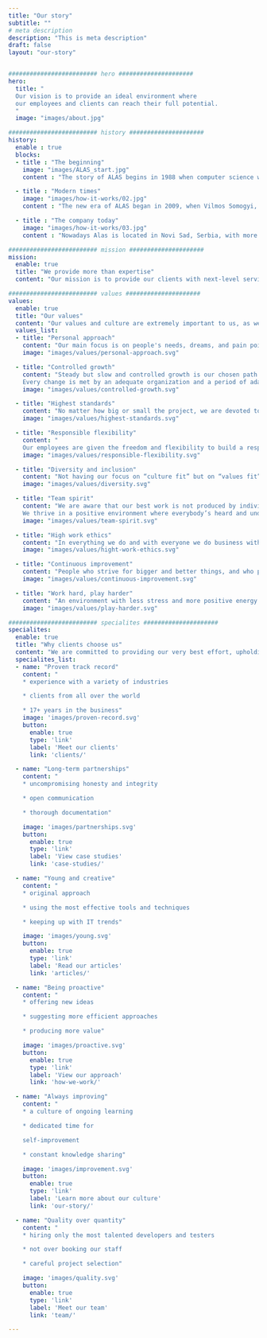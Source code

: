 ```yaml
---
title: "Our story"
subtitle: ""
# meta description
description: "This is meta description"
draft: false
layout: "our-story"


######################### hero #####################
hero:
  title: "
  Our vision is to provide an ideal environment where
  our employees and clients can reach their full potential.
  "
  image: "images/about.jpg"

######################### history #####################
history:
  enable : true
  blocks:
  - title : "The beginning"
    image: "images/ALAS_start.jpg"
    content : "The story of ALAS begins in 1988 when computer science was just finding its footing in Serbia. Sandor Somogyi and Dragan Nedeljkovic, the advocates of the application of computer technology, have joined forces with some of the most important IT developers in Zrenjanin, and founded the company that has become the symbol of change, a synonym of modern times, and the correct way of incorporating and developing information technologies in large agricultural and manufacturing systems."

  - title : "Modern times"
    image: "images/how-it-works/02.jpg"
    content : "The new era of ALAS began in 2009, when Vilmos Somogyi, Sandor's son, took over as CEO. Together with Tibor Dudjik, they shifted the company's focus to outsourcing IT services while upholding the primary ideology of finding the best way to integrate the most recent information technologies into all industries, prioritizing quality, and fostering a welcoming workplace environment for him and his coworkers."

  - title : "The company today"
    image: "images/how-it-works/03.jpg"
    content : "Nowadays Alas is located in Novi Sad, Serbia, with more than [60 experts from different fields on board](/team). Although the company has significantly grown, it has still kept its non-corporate, people-focused approach, home-like atmosphere, and family values at its core. We have [clients from all over the world](/clients) thanks to our enthusiasm for innovation and dedication to quality. With our knowledge and experience, we successfully handle even the most demanding projects in the financial, accounting, and healthcare sectors—fields with zero tolerance for errors."

######################### mission #####################
mission:
  enable: true
  title: "We provide more than expertise"
  content: "Our mission is to provide our clients with next-level service, which includes not just deep domain expertise, but also a sense of ownership and responsibility. We cultivate a culture of loyal and committed colleagues who care and are cared for."

######################### values #####################
values:
  enable: true
  title: "Our values"
  content: "Our values and culture are extremely important to us, as we believe that only an environment that is supportive and collaborative can help us accomplish our maximum."
  values_list:
  - title: "Personal approach"
    content: "Our main focus is on people's needs, dreams, and pain points. They guide us as we try to solve their problems, offer advice, set the direction, and create the optimal work model."
    image: "images/values/personal-approach.svg"

  - title: "Controlled growth"
    content: "Steady but slow and controlled growth is our chosen path.
    Every change is met by an adequate organization and a period of adaptation, taking care that the quality of work is not affected."
    image: "images/values/controlled-growth.svg"

  - title: "Highest standards"
    content: "No matter how big or small the project, we are devoted to giving our very best, maintaining rigorous standards, and holding ourselves accountable for the results. We take great care to fully grasp our client's needs and see the whole picture."
    image: "images/values/highest-standards.svg"

  - title: "Responsible flexibility"
    content: "
    Our employees are given the freedom and flexibility to build a responsible work-life model that reflects the needs of their unique lifestyles while still enabling them to achieve maximum productivity."
    image: "images/values/responsible-flexibility.svg"

  - title: "Diversity and inclusion"
    content: "Not having our focus on “culture fit” but on “values fit” and “culture contribution” helps us hire people who share our goals, not necessarily our viewpoints or backgrounds. Our philosophy is that bringing your authentic self to work, helps build a vibrant community that can move mountains."
    image: "images/values/diversity.svg"

  - title: "Team spirit"
    content: "We are aware that our best work is not produced by individuals but by collaboration, dependability of each member, putting “us” before “me”, selfless knowledge sharing, everyday encouragement, and support.
    We thrive in a positive environment where everybody’s heard and understood."
    image: "images/values/team-spirit.svg"

  - title: "High work ethics"
    content: "In everything we do and with everyone we do business with, we act with uncompromising honesty and integrity. This specifically means transparent communication, respecting deadlines and budgets, being upfront when errors occur, and taking ownership of everything we do."
    image: "images/values/hight-work-ethics.svg"

  - title: "Continuous improvement"
    content: "People who strive for bigger and better things, and who put extra effort into their individual growth are very precious to us. We are here to guide them on their road to success, empower them to reach their full potential, and shift to a growth mindset."
    image: "images/values/continuous-improvement.svg"

  - title: "Work hard, play harder"
    content: "An environment with less stress and more positive energy is what we all strive for. Alas is about giving everybody their space and a distraction-free environment, as well as opportunities for fun, relaxation, and socializing."
    image: "images/values/play-harder.svg"

######################### specialites #####################
specialites:
  enable: true
  title: "Why clients choose us"
  content: "We are committed to providing our very best effort, upholding rigorous standards, and accepting responsibility for the outcomes, regardless of how big or small the project is."
  specialites_list:
  - name: "Proven track record"
    content: "
    * experience with a variety of industries

    * clients from all over the world

    * 17+ years in the business"
    image: 'images/proven-record.svg'
    button:
      enable: true
      type: 'link'
      label: 'Meet our clients'
      link: 'clients/'

  - name: "Long-term partnerships"
    content: "
    * uncompromising honesty and integrity

    * open communication

    * thorough documentation"

    image: 'images/partnerships.svg'
    button:
      enable: true
      type: 'link'
      label: 'View case studies'
      link: 'case-studies/'

  - name: "Young and creative"
    content: "
    * original approach

    * using the most effective tools and techniques

    * keeping up with IT trends"

    image: 'images/young.svg'
    button:
      enable: true
      type: 'link'
      label: 'Read our articles'
      link: 'articles/'

  - name: "Being proactive"
    content: "
    * offering new ideas

    * suggesting more efficient approaches

    * producing more value"

    image: 'images/proactive.svg'
    button:
      enable: true
      type: 'link'
      label: 'View our approach'
      link: 'how-we-work/'

  - name: "Always improving"
    content: "
    * a culture of ongoing learning

    * dedicated time for

    self-improvement

    * constant knowledge sharing"

    image: 'images/improvement.svg'
    button:
      enable: true
      type: 'link'
      label: 'Learn more about our culture'
      link: 'our-story/'

  - name: "Quality over quantity"
    content: "
    * hiring only the most talented developers and testers

    * not over booking our staff

    * careful project selection"

    image: 'images/quality.svg'
    button:
      enable: true
      type: 'link'
      label: 'Meet our team'
      link: 'team/'

---
```

